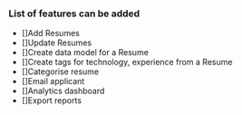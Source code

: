 ### List of features can be added

* []Add Resumes
* []Update Resumes
* []Create data model for a Resume
* []Create tags for technology, experience from a Resume
* []Categorise resume
* []Email applicant
* []Analytics dashboard
* []Export reports
